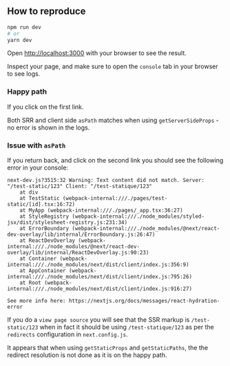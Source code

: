 ## How to reproduce

```bash
npm run dev
# or
yarn dev
```

Open [http://localhost:3000](http://localhost:3000) with your browser to see the result.

Inspect your page, and make sure to open the `console` tab in your browser to see logs.

### Happy path

If you click on the first link.

Both SRR and client side `asPath` matches when using `getServerSideProps` - no error is shown in the logs.

### Issue with `asPath`

If you return back, and click on the second link you should see the following error in your console:

```console
next-dev.js?3515:32 Warning: Text content did not match. Server: "/test-static/123" Client: "/test-statique/123"
    at div
    at TestStatic (webpack-internal:///./pages/test-static/[id].tsx:16:72)
    at MyApp (webpack-internal:///./pages/_app.tsx:36:27)
    at StyleRegistry (webpack-internal:///./node_modules/styled-jsx/dist/stylesheet-registry.js:231:34)
    at ErrorBoundary (webpack-internal:///./node_modules/@next/react-dev-overlay/lib/internal/ErrorBoundary.js:26:47)
    at ReactDevOverlay (webpack-internal:///./node_modules/@next/react-dev-overlay/lib/internal/ReactDevOverlay.js:90:23)
    at Container (webpack-internal:///./node_modules/next/dist/client/index.js:356:9)
    at AppContainer (webpack-internal:///./node_modules/next/dist/client/index.js:795:26)
    at Root (webpack-internal:///./node_modules/next/dist/client/index.js:916:27)

See more info here: https://nextjs.org/docs/messages/react-hydration-error
```

If you do a `view page source` you will see that the SSR markup is `/test-static/123` when in fact it should be using `/test-statique/123` as per the `redirects` configuration in `next.config.js`.

It appears that when using `getStaticProps` and `getStaticPaths`, the the redirect resolution is not done as it is on the happy path.

